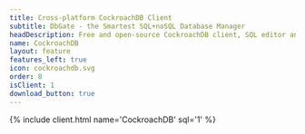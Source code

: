 ```yaml
---
title: Cross-platform CockroachDB Client
subtitle: DbGate - the Smartest SQL+noSQL Database Manager
headDescription: Free and open-source CockroachDB client, SQL editor and database manager. Desktop app in Linux, Windows, MacOS and web app in Docker.
name: CockroachDB
layout: feature
features_left: true
icon: cockroachdb.svg
order: 8
isClient: 1
download_button: true
---
```


{% include client.html name='CockroachDB' sql='1' %}

